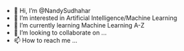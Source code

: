 - 👋 Hi, I’m @NandySudhahar
- 👀 I’m interested in Artificial Intelligence/Machine Learning
- 🌱 I’m currently learning Machine Learning A-Z
- 💞️ I’m looking to collaborate on ...
- 📫 How to reach me ...

<!---
NandySudhahar/NandySudhahar is a ✨ special ✨ repository because its `README.md` (this file) appears on your GitHub profile.
You can click the Preview link to take a look at your changes.
--->
